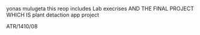 yonas mulugeta  this reop includes 
Lab execrises 
AND THE FINAL PROJECT WHICH IS plant detaction app project 

ATR/1410/08
